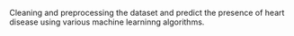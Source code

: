 Cleaning and preprocessing the dataset and  predict the presence of heart disease using various machine learninng algorithms.
